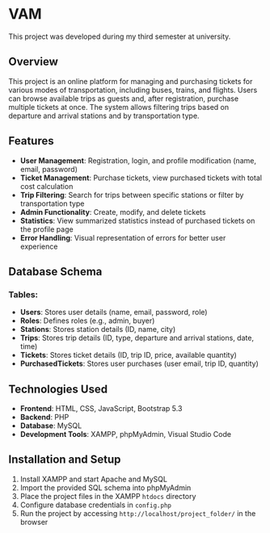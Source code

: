 # VAM

This project was developed during my third semester at university.

## Overview
This project is an online platform for managing and purchasing tickets for various modes of transportation, including buses, trains, and flights. Users can browse available trips as guests and, after registration, purchase multiple tickets at once. The system allows filtering trips based on departure and arrival stations and by transportation type.

## Features
- **User Management**: Registration, login, and profile modification (name, email, password)
- **Ticket Management**: Purchase tickets, view purchased tickets with total cost calculation
- **Trip Filtering**: Search for trips between specific stations or filter by transportation type
- **Admin Functionality**: Create, modify, and delete tickets
- **Statistics**: View summarized statistics instead of purchased tickets on the profile page
- **Error Handling**: Visual representation of errors for better user experience

## Database Schema
### Tables:
- **Users**: Stores user details (name, email, password, role)
- **Roles**: Defines roles (e.g., admin, buyer)
- **Stations**: Stores station details (ID, name, city)
- **Trips**: Stores trip details (ID, type, departure and arrival stations, date, time)
- **Tickets**: Stores ticket details (ID, trip ID, price, available quantity)
- **PurchasedTickets**: Stores user purchases (user email, trip ID, quantity)

## Technologies Used
- **Frontend**: HTML, CSS, JavaScript, Bootstrap 5.3
- **Backend**: PHP
- **Database**: MySQL
- **Development Tools**: XAMPP, phpMyAdmin, Visual Studio Code

## Installation and Setup
1. Install XAMPP and start Apache and MySQL
2. Import the provided SQL schema into phpMyAdmin
3. Place the project files in the XAMPP `htdocs` directory
4. Configure database credentials in `config.php`
5. Run the project by accessing `http://localhost/project_folder/` in the browser


